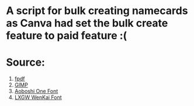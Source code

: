 # A script for bulk creating namecards as Canva had set the bulk create feature to paid feature :(

# Source:
1. [fpdf](https://github.com/reingart/pyfpdf)
2. [GIMP](https://www.gimp.org/)
3. [Aoboshi One Font](https://github.com/matsuba723/Aoboshi)
4. [LXGW WenKai Font](https://github.com/lxgw/LxgwWenkaiTC)
